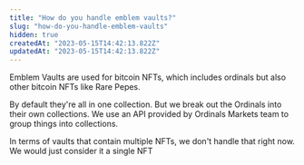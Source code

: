 ```yaml
---
title: "How do you handle emblem vaults?"
slug: "how-do-you-handle-emblem-vaults"
hidden: true
createdAt: "2023-05-15T14:42:13.822Z"
updatedAt: "2023-05-15T14:42:13.822Z"
---
```

Emblem Vaults are used for bitcoin NFTs, which includes ordinals but also other bitcoin NFTs like Rare Pepes.

By default they're all in one collection. But we break out the Ordinals into their own collections. We use an API provided by Ordinals Markets team to group things into collections.

In terms of vaults that contain multiple NFTs, we don't handle that right now. We would just consider it a single NFT